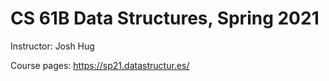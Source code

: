 # CS 61B Data Structures, Spring 2021
Instructor: Josh Hug

Course pages: <https://sp21.datastructur.es/>
